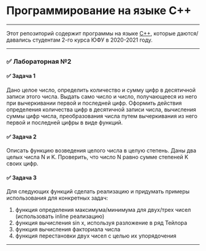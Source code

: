 # **Программирование на языке С++**
___
Этот репозиторий содержит программы на языке [C++](https://ru.wikipedia.org/wiki/C%2B%2B), которые даются/давались студентам 2-го курса ЮФУ в 2020-2021 году.
___
### ✅ Лабораторная №2


#### ✅ Задача 1

Дано целое число, определить количество и сумму цифр в десятичной записи этого числа. Выдать само число и число, получающееся из него при вычеркивании первой и последней цифр. Оформить действия определения количества цифр в десятичной записи числа, вычисления суммы цифр числа, преобразования числа путем вычеркивания из него первой и последней цифры в виде функций.

#### ✅ Задача 2

Описать функцию возведения целого числа в целую степень. Даны два целых числа N и K. Проверить, что число N равно сумме степеней K своих цифр.

#### ✅ Задача 3

Для следующих функций сделать реализацию и придумать примеры использования для конкретных задач:
1. функция определения максимума/минимума для двух/трех чисел (использовать inline реализацию)
2. функция вычисления sin x, используя разложение в ряд Тейлора
3. функция вычисления факториала числа
4. функция перестановки двух чисел с целью их упорядочения
___
